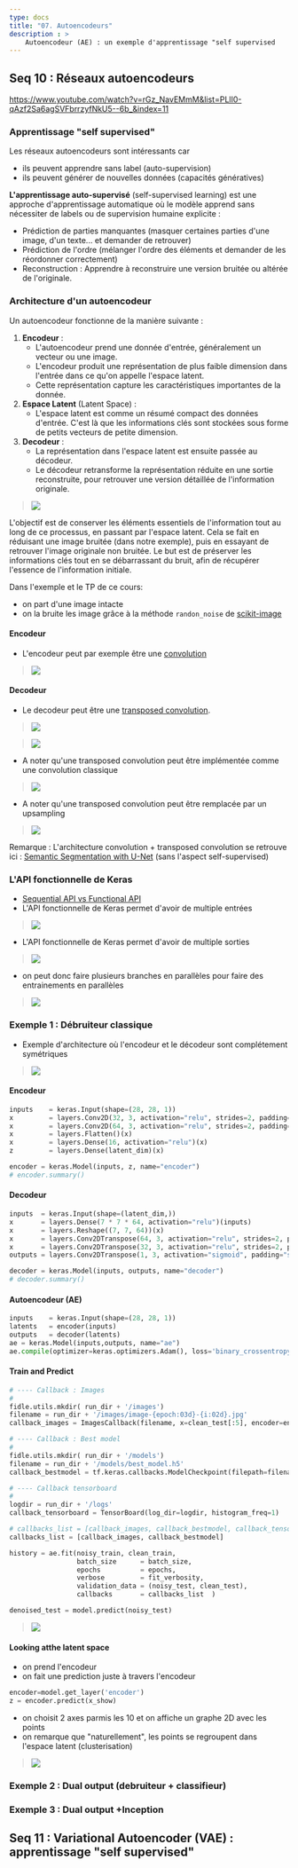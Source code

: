 ```yaml
---
type: docs
title: "07. Autoencodeurs"
description : >
    Autoencodeur (AE) : un exemple d'apprentissage "self supervised
---
```



## Seq 10 : Réseaux autoencodeurs

https://www.youtube.com/watch?v=rGz_NavEMmM&list=PLlI0-qAzf2Sa6agSVFbrrzyfNkU5--6b_&index=11

### Apprentissage "self supervised"

Les réseaux autoencodeurs sont intéressants car 
- ils peuvent apprendre sans label (auto-supervision) 
- ils peuvent générer de nouvelles données (capacités génératives)


**L'apprentissage auto-supervisé** (self-supervised learning) est une approche d'apprentissage automatique où le modèle apprend sans nécessiter de labels ou de supervision humaine explicite : 
- Prédiction de parties manquantes (masquer certaines parties d'une image, d'un texte... et demander de retrouver)
- Prédiction de l'ordre (mélanger l'ordre des éléments et demander de les réordonner correctement)
- Reconstruction : Apprendre à reconstruire une version bruitée ou altérée de l'originale.


### Architecture d'un autoencodeur

Un autoencodeur fonctionne de la manière suivante : 
1. **Encodeur** :
    - L'autoencodeur prend une donnée d'entrée, généralement un vecteur ou une image.
    - L'encodeur produit une représentation de plus faible dimension dans l'entrée dans ce qu'on appelle l'espace latent. 
    - Cette représentation capture les caractéristiques importantes de la donnée.
1. **Espace Latent** (Latent Space) :
    - L'espace latent est comme un résumé compact des données d'entrée. C'est là que les informations clés sont stockées sous forme de petits vecteurs de petite dimension.
1. **Decodeur** :
    - La représentation dans l'espace latent est ensuite passée au décodeur.
    - Le décodeur retransforme la représentation réduite en une sortie reconstruite, pour retrouver une version détaillée de l'information originale. 

> <img src="./images/img_2023-08-25_18-44-42.png">

L'objectif est de conserver les éléments essentiels de l'information tout au long de ce processus, en passant par l'espace latent. Cela se fait en réduisant une image bruitée (dans notre exemple), puis en essayant de retrouver l'image originale non bruitée. Le but est de préserver les informations clés tout en se débarrassant du bruit, afin de récupérer l'essence de l'information initiale.

Dans l'exemple et le TP de ce cours:
- on part d'une image intacte 
- on la bruite les image grâce à la méthode `randon_noise` de [scikit-image](https://scikit-image.org/)




#### Encodeur

- L'encodeur peut par exemple être une [convolution](/deeplearning/deep-learning-specialization/c4-convolutional-neural-netowrks/week1/) 

> <img src="./images/img_2023-08-25_18-46-11.png">


#### Decodeur

- Le decodeur peut être une [transposed convolution](/deeplearning/deep-learning-specialization/c4-convolutional-neural-netowrks/week3/#transpose-convolutions).

> <img src="./images/img_2023-08-25_18-47-05.png">

> <img src="./images/img_2023-08-25_18-53-24.png">

- A noter qu'une transposed convolution peut être implémentée comme une convolution classique

> <img src="./images/img_2023-08-25_18-53-27.png">

- A noter qu'une transposed convolution peut être remplacée par un upsampling

> <img src="./images/img_2023-08-26_07-15-42.png">


Remarque : L'architecture convolution + transposed convolution se retrouve ici : [Semantic Segmentation with U-Net](/deeplearning/deep-learning-specialization/c4-convolutional-neural-netowrks/week3#semantic-segmentation-with-u-net) (sans l'aspect self-supervised)

### L'API fonctionnelle de Keras

- [Sequential API vs Functional API](/deeplearning/deep-learning-fidle/part4/#keras---sequential-api) 
- L'API fonctionnelle de Keras permet d'avoir de multiple entrées

> <img src="./images/img_2023-08-26_07-28-45.png">

- L'API fonctionnelle de Keras permet d'avoir de multiple sorties

> <img src="./images/img_2023-08-26_07-28-48.png">

- on peut donc faire plusieurs branches en parallèles pour faire des entrainements en parallèles

> <img src="./images/img_2023-08-26_07-28-53.png">

### Exemple 1 : Débruiteur classique

- Exemple d'architecture où l'encodeur et le décodeur sont complétement symétriques

> <img src="./images/img_2023-08-26_07-19-22.png">

#### Encodeur

```python
inputs    = keras.Input(shape=(28, 28, 1))
x         = layers.Conv2D(32, 3, activation="relu", strides=2, padding="same")(inputs)
x         = layers.Conv2D(64, 3, activation="relu", strides=2, padding="same")(x)
x         = layers.Flatten()(x)
x         = layers.Dense(16, activation="relu")(x)
z         = layers.Dense(latent_dim)(x)

encoder = keras.Model(inputs, z, name="encoder")
# encoder.summary()
```

#### Decodeur

```python
inputs  = keras.Input(shape=(latent_dim,))
x       = layers.Dense(7 * 7 * 64, activation="relu")(inputs)
x       = layers.Reshape((7, 7, 64))(x)
x       = layers.Conv2DTranspose(64, 3, activation="relu", strides=2, padding="same")(x)
x       = layers.Conv2DTranspose(32, 3, activation="relu", strides=2, padding="same")(x)
outputs = layers.Conv2DTranspose(1, 3, activation="sigmoid", padding="same")(x)

decoder = keras.Model(inputs, outputs, name="decoder")
# decoder.summary()
```

#### Autoencodeur (AE)

```python
inputs    = keras.Input(shape=(28, 28, 1))
latents   = encoder(inputs)
outputs   = decoder(latents)
ae = keras.Model(inputs,outputs, name="ae")
ae.compile(optimizer=keras.optimizers.Adam(), loss='binary_crossentropy')
```

#### Train and Predict

```python
# ---- Callback : Images
#
fidle.utils.mkdir( run_dir + '/images')
filename = run_dir + '/images/image-{epoch:03d}-{i:02d}.jpg'
callback_images = ImagesCallback(filename, x=clean_test[:5], encoder=encoder,decoder=decoder)

# ---- Callback : Best model
#
fidle.utils.mkdir( run_dir + '/models')
filename = run_dir + '/models/best_model.h5'
callback_bestmodel = tf.keras.callbacks.ModelCheckpoint(filepath=filename, verbose=0, save_best_only=True)

# ---- Callback tensorboard
#
logdir = run_dir + '/logs'
callback_tensorboard = TensorBoard(log_dir=logdir, histogram_freq=1)

# callbacks_list = [callback_images, callback_bestmodel, callback_tensorboard]
callbacks_list = [callback_images, callback_bestmodel]
```

```python
history = ae.fit(noisy_train, clean_train,
                 batch_size      = batch_size,
                 epochs          = epochs,
                 verbose         = fit_verbosity,
                 validation_data = (noisy_test, clean_test),
                 callbacks       = callbacks_list  )

```

```python
denoised_test = model.predict(noisy_test)
```

> <img src="./images/img_2023-08-26_07-54-40.png">


#### Looking atthe latent space

- on prend l'encodeur
- on fait une prediction juste à travers l'encodeur

```python
encoder=model.get_layer('encoder')
z = encoder.predict(x_show)
```

- on choisit 2 axes parmis les 10 et on affiche un graphe 2D avec les points
- on remarque que "naturellement", les points se regroupent dans l'espace latent (clusterisation)

> <img src="./images/img_2023-08-26_08-19-19.png">



### Exemple 2 : Dual output  (debruiteur + classifieur)

### Exemple 3 : Dual output +Inception


## Seq 11 : Variational Autoencoder (VAE) : apprentissage "self supervised"


<!--


## Seq 12 : Revue de projets Fidle Intégrée à la future journée Deep Learning pour la Science

## Seq 13 : Generative Adversarial Networks (GAN)!

## Seq 14 : Diffusion model, text to image (HB,NC,MS)

## Seq 15 -  AI, droit, société et éthique (LR, BC, ...)

## Seq 16 : Apprendre plus vite et moins cher, optimiser l’apprentissage (BC,LH)

## Seq 17 :  Passer à la vitesse supérieure : l’accélération matérielle (BC,LH)

## Seq 18 :  Tactiques et stratégies du Deep Reinforcement Learning

## Seq 19 :  Des neurones pour la physique, les physics-informed neural networks (PINNS)

## Seq 20 :  Journée Deep Learning pour la Science - JDLS### -->
